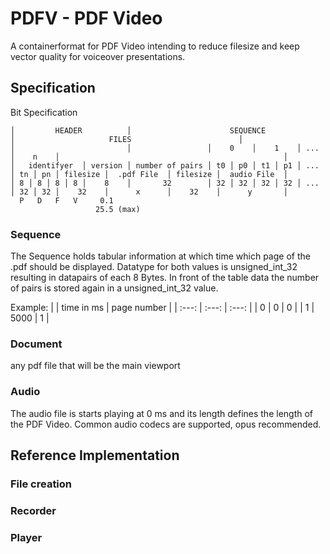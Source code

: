 # PDFV - PDF Video
A containerformat for PDF Video intending to reduce filesize and keep vector quality for voiceover presentations.

## Specification
Bit Specification
```
│         HEADER          │                      SEQUENCE                       │                     FILES                        │
│                         │                 │    0    │    1    │ ... │    n    │                                                  │
│   identifyer  │ version │ number of pairs │ t0 │ p0 │ t1 │ p1 │ ... │ tn │ pn │ filesize │  .pdf File  │ filesize │  audio File  │
│ 8 │ 8 │ 8 │ 8 │    8    │       32        │ 32 │ 32 │ 32 │ 32 │ ... │ 32 │ 32 │    32    │      x      │    32    │      y       │
  P   D   F   V     0.1    
                   25.5 (max)
```
### Sequence
The Sequence holds tabular information at which time which page of the .pdf should be displayed.
Datatype for both values is unsigned_int_32 resulting in datapairs of each 8 Bytes.
In front of the table data the number of pairs is stored again in a unsigned_int_32 value.

Example:
| | time in ms | page number |
| :---: | :---: | :---: |
| 0 | 0  | 0 |
| 1 | 5000  | 1  |

### Document
any pdf file that will be the main viewport

### Audio
The audio file is starts playing at 0 ms and its length defines the length of the PDF Video.
Common audio codecs are supported, opus recommended.

## Reference Implementation
### File creation
### Recorder
### Player
